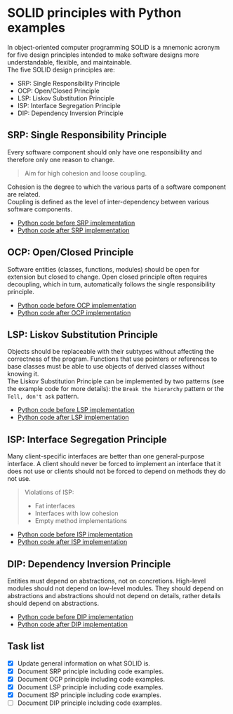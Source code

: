 # SOLID principles with Python examples

In object-oriented computer programming SOLID is a mnemonic acronym for five design principles intended to make software
designs more understandable, flexible, and maintainable.  
The five SOLID design principles are:

* SRP: Single Responsibility Principle
* OCP: Open/Closed Principle
* LSP: Liskov Substitution Principle
* ISP: Interface Segregation Principle
* DIP: Dependency Inversion Principle

## SRP: Single Responsibility Principle

Every software component should only have one responsibility and therefore only one reason to change.
> Aim for high cohesion and loose coupling.

Cohesion is the degree to which the various parts of a software component are related.  
Coupling is defined as the level of inter-dependency between various software components.

* [Python code before SRP implementation](https://github.com/wim-vdw/solid-principles-python/blob/main/01-srp/01-srp-1-before.py)
* [Python code after SRP implementation](https://github.com/wim-vdw/solid-principles-python/blob/main/01-srp/01-srp-2-after.py)

## OCP: Open/Closed Principle

Software entities (classes, functions, modules) should be open for extension but closed to change. Open closed principle
often requires decoupling, which in turn, automatically follows the single responsibility principle.

* [Python code before OCP implementation](https://github.com/wim-vdw/solid-principles-python/blob/main/02-ocp/02-ocp-1-before.py)
* [Python code after OCP implementation](https://github.com/wim-vdw/solid-principles-python/blob/main/02-ocp/02-ocp-2-after.py)

## LSP: Liskov Substitution Principle

Objects should be replaceable with their subtypes without affecting the correctness of the program. Functions that use
pointers or references to base classes must be able to use objects of derived classes without knowing it.  
The Liskov Substitution Principle can be implemented by two patterns (see the example code for more details):
the `Break the hierarchy` pattern or the `Tell, don't ask` pattern.

* [Python code before LSP implementation](https://github.com/wim-vdw/solid-principles-python/blob/main/03-lsp/03-lsp-1-before.py)
* [Python code after LSP implementation](https://github.com/wim-vdw/solid-principles-python/blob/main/03-lsp/03-lsp-2-after.py)

## ISP: Interface Segregation Principle

Many client-specific interfaces are better than one general-purpose interface. A client should never be forced to
implement an interface that it does not use or clients should not be forced to depend on methods they do not use.
> Violations of ISP:
> * Fat interfaces
> * Interfaces with low cohesion
> * Empty method implementations

* [Python code before ISP implementation](https://github.com/wim-vdw/solid-principles-python/blob/main/04-isp/04-isp-1-before.py)
* [Python code after ISP implementation](https://github.com/wim-vdw/solid-principles-python/blob/main/04-isp/04-isp-2-after.py)

## DIP: Dependency Inversion Principle

Entities must depend on abstractions, not on concretions. High-level modules should not depend on low-level modules.
They should depend on abstractions and abstractions should not depend on details, rather details should depend on
abstractions.

* [Python code before DIP implementation](https://github.com/wim-vdw/solid-principles-python/blob/main/05-dip/05-dip-1-before.py)
* [Python code after DIP implementation](https://github.com/wim-vdw/solid-principles-python/blob/main/05-dip/05-dip-2-after.py)

## Task list

- [x] Update general information on what SOLID is.
- [x] Document SRP principle including code examples.
- [x] Document OCP principle including code examples.
- [x] Document LSP principle including code examples.
- [x] Document ISP principle including code examples.
- [ ] Document DIP principle including code examples.
